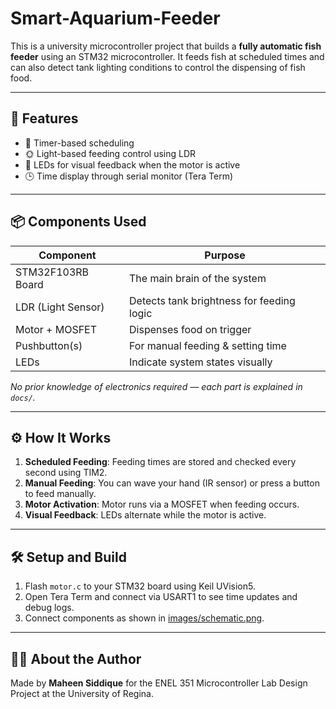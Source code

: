 # Smart-Aquarium-Feeder


This is a university microcontroller project that builds a **fully automatic fish feeder** using an STM32 microcontroller. It feeds fish at scheduled times and can also detect tank lighting conditions to control the dispensing of fish food. 

---

## 🌟 Features
- 📅 Timer-based scheduling
- 🌞 Light-based feeding control using LDR
- 🔁 LEDs for visual feedback when the motor is active
- 🕒 Time display through serial monitor (Tera Term)

---

## 📦 Components Used

| Component          | Purpose                                   |
|--------------------|--------------------------------------------|
| STM32F103RB Board  | The main brain of the system              |
| LDR (Light Sensor) | Detects tank brightness for feeding logic |
| Motor + MOSFET     | Dispenses food on trigger                 |
| Pushbutton(s)      | For manual feeding & setting time         |
| LEDs               | Indicate system states visually           |

*No prior knowledge of electronics required — each part is explained in `docs/`.*

---

## ⚙️ How It Works


1. **Scheduled Feeding**: Feeding times are stored and checked every second using TIM2.
2. **Manual Feeding**: You can wave your hand (IR sensor) or press a button to feed manually.
3. **Motor Activation**: Motor runs via a MOSFET when feeding occurs.
4. **Visual Feedback**: LEDs alternate while the motor is active.

---

## 🛠️ Setup and Build

1. Flash `motor.c` to your STM32 board using Keil UVision5. 
2. Open Tera Term and connect via USART1 to see time updates and debug logs.
3. Connect components as shown in [images/schematic.png](Schematic/Schematic.pdf).

---

## 🙋‍♀️ About the Author

Made by **Maheen Siddique** for the ENEL 351 Microcontroller Lab Design Project at the University of Regina.

